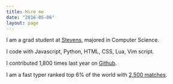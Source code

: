 ```yaml
---
title: Hire me
date: "2016-05-06"
layout: page
---
```


I am a grad student at [Stevens](https://www.stevens.edu/), majored in Computer Science.

I code with Javascript, Python, HTML, CSS, Lua, Vim script. 

I contributed 1,800 times last year on [Github](https://github.com/wangsongiam).

I am a fast typer ranked top 6% of the world with [2,500 matches](https://www.keyhero.com/profile/user67157/).
